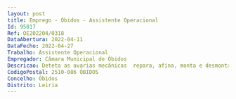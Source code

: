 ```yaml
--- 
layout: post
title: Emprego - Óbidos - Assistente Operacional
Id: 95817
Ref: OE202204/0318
DataAbertura: 2022-04-11
DataFecho: 2022-04-27
Trabalho: Assistente Operacional
Empregador: Câmara Municipal de Óbidos
Descricao: Deteta as avarias mecânicas  repara, afina, monta e desmonta os órgãos de viaturas ligeiras e pesadas a gasolina e a diesel, bem como outros equipamentos motorizados ou não  executa outros trabalhos de mecânica geral  afina, ensaia e conduz em experiência as viaturas reparadas  faz a manutenção e o controlo de máquinas e motores.
CodigoPostal: 2510-086 ÓBIDOS
Concelho: Óbidos
Distrito: Leiria
--- 
```


